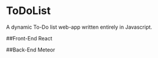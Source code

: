 # ToDoList
A dynamic To-Do list web-app written entirely in Javascript.

##Front-End
React

##Back-End
Meteor
